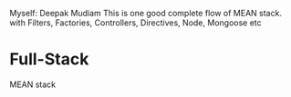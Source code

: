 Myself: Deepak Mudiam
This is one good complete flow of MEAN stack. with Filters, Factories, Controllers, Directives, Node, Mongoose etc
# Full-Stack
MEAN stack
